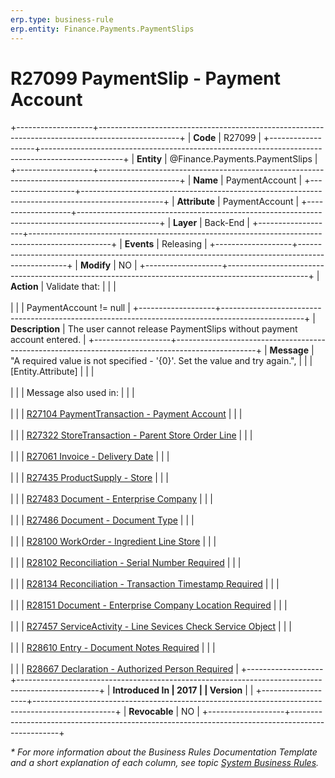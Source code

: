 ```yaml
---
erp.type: business-rule
erp.entity: Finance.Payments.PaymentSlips
---
```


# R27099 PaymentSlip - Payment Account
+-------------------+--------------------------------------------------------------------------------------------------+
| **Code**          | R27099                                                                                           |
+-------------------+--------------------------------------------------------------------------------------------------+
| **Entity**        | @Finance.Payments.PaymentSlips                                                                   |
+-------------------+--------------------------------------------------------------------------------------------------+
| **Name**          | PaymentAccount                                                                                   |
+-------------------+--------------------------------------------------------------------------------------------------+
| **Attribute**     | PaymentAccount                                                                                   |
+-------------------+--------------------------------------------------------------------------------------------------+
| **Layer**         | Back-End                                                                                         |
+-------------------+--------------------------------------------------------------------------------------------------+
| **Events**        | Releasing                                                                                        |
+-------------------+--------------------------------------------------------------------------------------------------+
| **Modify**        | NO                                                                                               |
+-------------------+--------------------------------------------------------------------------------------------------+
| **Action**        | Validate that:                                                                                   |
|                   | <br/><br/>                                                                                       |
|                   | PaymentAccount != null                                                                           |
+-------------------+--------------------------------------------------------------------------------------------------+
| **Description**   | The user cannot release PaymentSlips without payment account entered.                            |
+-------------------+--------------------------------------------------------------------------------------------------+
| **Message**       | \"A required value is not specified - \'{0}\'. Set the value and try again.\",                   |
|                   | \[Entity.Attribute\]                                                                             |
|                   | <br/><br/>                                                                                       |
|                   | Message also used in:                                                                            |
|                   | <br/><br/>                                                                                       |
|                   | [R27104 PaymentTransaction - Payment Account](R27104.md)                                         |
|                   | <br/><br/>                                                                                       |
|                   | [R27322 StoreTransaction - Parent Store Order Line](R27322.md)                                   |
|                   | <br/><br/>                                                                                       |
|                   | [R27061 Invoice - Delivery Date](R27061.md)                                                      |
|                   | <br/><br/>                                                                                       |
|                   | [R27435 ProductSupply - Store](R27435.md)                                                        |
|                   | <br/><br/>                                                                                       |
|                   | [R27483 Document - Enterprise Company](R27483.md)                                                |
|                   | <br/><br/>                                                                                       |
|                   | [R27486 Document - Document Type](R27486.md)                                                     |
|                   | <br/><br/>                                                                                       |
|                   | [R28100 WorkOrder - Ingredient Line Store](R28100.md)                                            |
|                   | <br/><br/>                                                                                       |
|                   | [R28102 Reconciliation - Serial Number Required](R28102.md)                                      |
|                   | <br/><br/>                                                                                       |
|                   | [R28134 Reconciliation - Transaction Timestamp Required](R28134.md)                              |
|                   | <br/><br/>                                                                                       |
|                   | [R28151 Document - Enterprise Company Location Required](R28151.md)                              |
|                   | <br/><br/>                                                                                       |
|                   | [R27457 ServiceActivity - Line Sevices Check Service Object](R27457.md)                          |
|                   | <br/><br/>                                                                                       |
|                   | [R28610 Entry - Document Notes Required](R28610.md)                                              |
|                   | <br/><br/>                                                                                       |
|                   | [R28667 Declaration - Authorized Person Required](R28667.md)                                     |
+-------------------+--------------------------------------------------------------------------------------------------+
| **Introduced In   | 2017                                                                                             |
| Version**         |                                                                                                  |
+-------------------+--------------------------------------------------------------------------------------------------+
| **Revocable**     | NO                                                                                               |
+-------------------+--------------------------------------------------------------------------------------------------+

*\* For more information about the Business Rules Documentation Template and a short explanation of each column, see
topic [System Business Rules](../templates/template-description-system-business-rules.md).*
